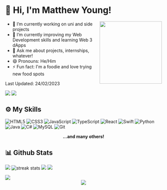 # 👋 Hi, I'm Matthew Young!

<img align="right" width=200px height=200px src="https://media.giphy.com/media/WFZvB7VIXBgiz3oDXE/giphy.gif" width="200" height="200" frameBorder="0" class="giphy-embed" allowFullScreen></img>

- 🔭 I’m currently working on uni and side projects
- 🌱 I’m currently improving my Web Development skills and learning Web 3 dApps
- 💬 Ask me about projects, internships, whatever!
- 😄 Pronouns: He/Him
- ⚡ Fun fact: I'm a foodie and love trying new food spots

Last Updated: 24/02/2023

<p align="left">
  <a href="https://www.linkedin.com/in/matthewyoungnz/"><img src="https://img.shields.io/badge/linkedin-0077B5.svg?style=for-the-badge&logo=linkedin&logoColor=ffffff"/></a>
   <a href="mailto:matthewryoungnz@gmail.com?subject=[GitHub]%20🔥%20profile%20contact&body=Hello"><img src="https://img.shields.io/badge/e‑mail-D14836.svg?style=for-the-badge&logo=GMail&logoColor=ffffff"/></a>
</p>

## ⚙️ My Skills

![HTML5](https://img.shields.io/badge/html5%20-%23E34F26.svg?&style=for-the-badge&logo=html5&logoColor=white)
![CSS3](https://img.shields.io/badge/css3%20-%231572B6.svg?&style=for-the-badge&logo=css3&logoColor=white)
![JavaScript](https://img.shields.io/badge/javascript%20-%23323330.svg?&style=for-the-badge&logo=javascript&logoColor=%23F7DF1E&color=3d3919)
![TypeScript](https://img.shields.io/badge/typescript-%23007ACC.svg?style=for-the-badge&logo=typescript&logoColor=white)
![React](https://img.shields.io/badge/react-%2320232a.svg?style=for-the-badge&logo=react&logoColor=%2361DAFB)
![Swift](https://img.shields.io/badge/swift-F54A2A?style=for-the-badge&logo=swift&logoColor=white)
![Python](https://img.shields.io/badge/python-%230095D5.svg?&style=for-the-badge&logo=python&logoColor=white)
![Java](https://img.shields.io/badge/java-%23ED8B00.svg?style=for-the-badge&logo=java&logoColor=white)
![C#](https://img.shields.io/badge/c%23-%23239120.svg?style=for-the-badge&logo=c-sharp&logoColor=white)
![MySQL](https://img.shields.io/badge/mysql-%2300f.svg?&style=for-the-badge&logo=mysql&logoColor=white&color=3280ad)
![Git](https://img.shields.io/badge/git%20-%23F05033.svg?&style=for-the-badge&logo=git&logoColor=white&Color=c95410)

<p align="center">
  <b> ...and many others!</b>
</p>


## 📊 Github Stats

<p align="left">
<img src="https://github-readme-stats.vercel.app/api?username=Cookiebyted&show_icons=true&theme=tokyonight">
<img alt="streak stats" src="https://github-readme-streak-stats.herokuapp.com/?user=Cookiebyted&theme=tokyonight" />
<img src="http://github-profile-summary-cards.vercel.app/api/cards/repos-per-language?username=Cookiebyted&theme=tokyonight">
<img src="http://github-profile-summary-cards.vercel.app/api/cards/most-commit-language?username=Cookiebyted&theme=tokyonight">
</p>

<img src="https://user-images.githubusercontent.com/73097560/115834477-dbab4500-a447-11eb-908a-139a6edaec5c.gif">

<div align="center">
<img src="https://komarev.com/ghpvc/?username=Cookiebyted&style=flat" align="center" />
</div>

